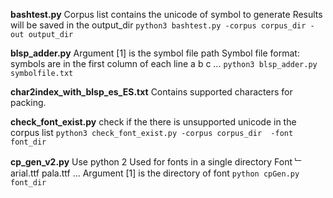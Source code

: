 **bashtest.py**
Corpus list contains the unicode of symbol to generate
Results will be saved in the output_dir
 ```python3 bashtest.py -corpus corpus_dir -out output_dir```


**blsp_adder.py**
Argument [1] is the symbol file path
Symbol file format: symbols are in the first column of each line
a
b
c
...
 ```python3 blsp_adder.py symbolfile.txt```

**char2index_with_blsp_es_ES.txt**
Contains supported characters for packing.

**check_font_exist.py**
check if the there is unsupported unicode in the corpus list
 ```python3 check_font_exist.py -corpus corpus_dir  -font font_dir```

**cp_gen_v2.py**
Use python 2
Used for fonts in a single directory
Font
﹂arial.ttf
  pala.ttf
  ...
Argument [1] is the directory of font
 ```python cpGen.py font_dir```